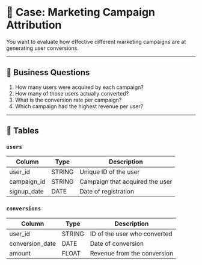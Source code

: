 # 📢 Case: Marketing Campaign Attribution

You want to evaluate how effective different marketing campaigns are at generating user conversions.

---

## 🎯 Business Questions

1. How many users were acquired by each campaign?
2. How many of those users actually converted?
3. What is the conversion rate per campaign?
4. Which campaign had the highest revenue per user?

---

## 📂 Tables

### `users`
| Column        | Type    | Description                      |
|---------------|---------|----------------------------------|
| user_id       | STRING  | Unique ID of the user            |
| campaign_id   | STRING  | Campaign that acquired the user  |
| signup_date   | DATE    | Date of registration             |

### `conversions`
| Column        | Type    | Description                      |
|---------------|---------|----------------------------------|
| user_id       | STRING  | ID of the user who converted     |
| conversion_date | DATE  | Date of conversion               |
| amount        | FLOAT   | Revenue from the conversion      |
